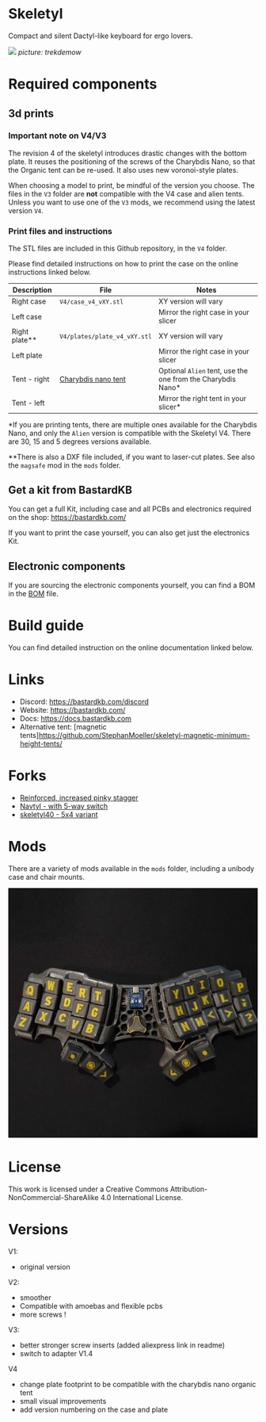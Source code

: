 # Skeletyl

Compact and silent Dactyl-like keyboard for ergo lovers.

![](pics/c1.jpg)
*picture: trekdemow*

# Required components

## 3d prints

### Important note on V4/V3

The revision 4 of the skeletyl introduces drastic changes with the bottom plate. It reuses the positioning of the screws of the Charybdis Nano, so that the Organic tent can be re-used. It also uses new voronoi-style plates.

When choosing a model to print, be mindful of the version you choose. The files in the `V3` folder are **not** compatible with the V4 case and alien tents. Unless you want to use one of the `V3` mods, we recommend using the latest version `V4`.

### Print files and instructions

The STL files are included in this Github repository, in the `V4` folder.

Please find detailed instructions on how to print the case on the online instructions linked below.


| Description      | File                    | Notes                                                                                           |
| ---------------- | ----------------------- | ----------------------------------------------------------------------------------------------- |
| Right case       | `V4/case_v4_vXY.stl`     |    XY version will vary                                                                                     |
| Left case        |                         | Mirror the right case in your slicer                      |
| Right plate**      | `V4/plates/plate_v4_vXY.stl` |        XY version will vary                                                                          |
| Left plate       |                         | Mirror the right case in your slicer                      |
| Tent - right     | [Charybdis nano tent](https://github.com/Bastardkb/Charybdis/tree/main/files/3x5%20nano/tent/alien)    | Optional `Alien` tent, use the one from the Charybdis Nano*                                                                         |
| Tent - left      |     | Mirror the right tent in your slicer*                                               |

*If you are printing tents, there are multiple ones available for the Charybdis Nano, and only the `Alien` version is compatible with the Skeletyl V4. There are 30, 15 and 5 degrees versions available.

**There is also a DXF file included, if you want to laser-cut plates. See also the `magsafe` mod in the `mods` folder.

## Get a kit from BastardKB

You can get a full Kit, including case and all PCBs and electronics required on the shop:
https://bastardkb.com/

If you want to print the case yourself, you can also get just the electronics Kit.


## Electronic components

If you are sourcing the electronic components yourself, you can find a BOM in the [BOM](electronics_bom.md) file.

# Build guide

You can find detailed instruction on the online documentation linked below.

# Links

- Discord: https://bastardkb.com/discord
- Website: https://bastardkb.com/
- Docs: https://docs.bastardkb.com
- Alternative tent: [magnetic tents]https://github.com/StephanMoeller/skeletyl-magnetic-minimum-height-tents/

# Forks

- [Reinforced, increased pinky stagger](https://github.com/dereknheiley/Skeleton-Dactyl-Mini)
- [Navtyl - with 5-way switch](https://github.com/Wimads/Navtyl)
- [skeletyl40 - 5x4 variant](https://github.com/bryankenote/skeletyl40)

# Mods
There are a variety of mods available in the `mods` folder, including a unibody case and chair mounts.

![](pics/unibody.jpg)

# License 

This work is licensed under a Creative Commons Attribution-NonCommercial-ShareAlike 4.0 International License.

# Versions

V1:

- original version

V2:

- smoother
- Compatible with amoebas and flexible pcbs
- more screws !

V3:

- better stronger screw inserts (added aliexpress link in readme)
- switch to adapter V1.4

V4

- change plate footprint to be compatible with the charybdis nano organic tent
- small visual improvements
- add version numbering on the case and plate